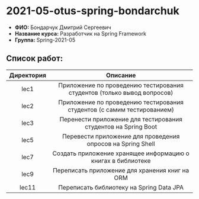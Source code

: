 # 2021-05-otus-spring-bondarchuk
* **ФИО:** Бондарчук Дмитрий Сергеевич
* **Название курса:** Разработчик на Spring Framework
* **Группа:** Spring-2021-05
## Список работ:  
|Директория|Описание|
|:----------:|:--------:|
|lec1|Приложение по проведению тестирования студентов (только вывод вопросов)|
|lec2|Приложение по проведению тестирования студентов (с самим тестированием)|
|lec3|Перенести приложение для тестирования студентов на Spring Boot|
|lec5|Перевести приложение для проведения опросов на Spring Shell|
|lec7|Создать приложение хранящее информацию о книгах в библиотеке|
|lec9|Переписать приложение для хранения книг на ORM|
|lec11|Переписать библиотеку на Spring Data JPA|